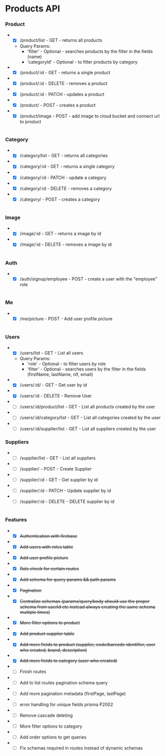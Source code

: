 # Products API

### Product

- - [x] /product/list - GET - returns all products
  - Query Params:
    - 'filter' - Optional - searches products by the filter in the fields (name)
    - 'categoryId' - Optional - to filter products by category
- - [x] /product/:id - GET - returns a single product
- - [x] /product/:id - DELETE - removes a product
- - [x] /product/:id - PATCH - updates a product
- - [x] /product/ - POST - creates a product
- - [x] /product/image - POST - add image to cloud bucket and connect url to product

#

### Category

- - [x] /category/list - GET - returns all categories
- - [x] /category/:id - GET - returns a single category
- - [x] /category/:id - PATCH - update a category
- - [x] /category/:id - DELETE - removes a category
- - [x] /category/ - POST - creates a category

#

### Image

- - [x] /image/:id - GET - returns a image by id
- - [x] /image/:id - DELETE - removes a image by id

#

### Auth

- - [x] /auth/signup/employee - POST - create a user with the "employee" role

#

### Me

- - [x] /me/picture - POST - Add user profile picture

#

### Users

- - [x] /users/list - GET - List all users
  - Query Params:
    - 'role' - Optional - to filter users by role
    - 'filter' - Optional - searches users by the filter in the fields (firstName, lastName, nif, email)
- - [x] /users/:id/ - GET - Get user by id
- - [x] /users/:id - DELETE - Remove User
- - [ ] /users/:id/product/list - GET - List all products created by the user
- - [ ] /users/:id/category/list - GET - List all categories created by the user
- - [ ] /users/:id/supplier/list - GET - List all suppliers created by the user

### Suppliers

- - [ ] /supplier/list - GET - List all suppliers
- - [ ] /supplier/ - POST - Create Supplier
- - [ ] /supplier/:id - GET - Get supplier by id
- - [ ] /supplier/:id - PATCH - Update supplier by id
- - [ ] /supplier/:id - DELETE - DELETE supplier by id

#

### Features

- - [x] <s>Authentication with firebase</s>
- - [x] <s>Add users with roles table</s>
- - [x] <s>Add user profile picture</s>
- - [x] <s>Role check for certain routes</s>
- - [x] <s>Add schema for query params && path params</s>
- - [x] <s>Pagination</s>
- - [x] <s>Centralize schemas (params/query/body should use the proper schema from userId etc instead always creating the same schema multiple times)</s>
- - [x] <s>More filter options to product</s>
- - [x] <s>Add product supplier table</s>
- - [x] <s>Add more fields to product (supplier, code/barcode identifier, user who created, brand, description)</s>
- - [x] <s>Add more fields to category (user who created)</s>
- - [ ] Finish routes
- - [ ] Add to list routes pagination schema query
- - [ ] Add more pagination metadata (firstPage, lastPage)
- - [ ] error handling for unique fields prisma P2002
- - [ ] Remove cascade deleting
- - [ ] More filter options to category
- - [ ] Add order options to get queries
- - [ ] Fix schemas required in routes instead of dynamic schemas
